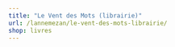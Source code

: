 ```yaml
---
title: "Le Vent des Mots (librairie)"
url: /lannemezan/le-vent-des-mots-librairie/
shop: livres
---
```

